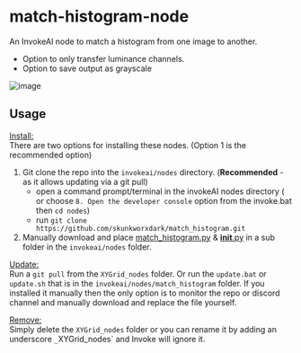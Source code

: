 # match-histogram-node
An InvokeAI node to match a histogram from one image to another.
- Option to only transfer luminance channels.
- Option to save output as grayscale

![image](https://github.com/skunkworxdark/match_histogram/assets/21961335/ed12f329-a0ef-444a-9bae-129ed60d6097)


## Usage
<ins>Install:</ins><BR>
There are two options for installing these nodes. (Option 1 is the recommended option) 
1. Git clone the repo into the `invokeai/nodes` directory. (**Recommended** - as it allows updating via a git pull)
    - open a command prompt/terminal in the invokeAI nodes directory ( or choose `8. Open the developer console` option from the invoke.bat then `cd nodes`)
    - run `git clone https://github.com/skunkworxdark/match_histogram.git`
2. Manually download and place [match_histogram.py](match_histogram.py) & [__init__.py](__init__.py) in a sub folder in the `invokeai/nodes` folder.

<ins>Update:</ins><BR>
Run a `git pull` from the `XYGrid_nodes` folder. Or run the `update.bat` or `update.sh` that is in the `invokeai/nodes/match_histogram` folder. If you installed it manually then the only option is to monitor the repo or discord channel and manually download and replace the file yourself.

<ins>Remove:</ins><BR>
Simply delete the `XYGrid_nodes` folder or you can rename it by adding an underscore `_`XYGrid_nodes` and Invoke will ignore it.
